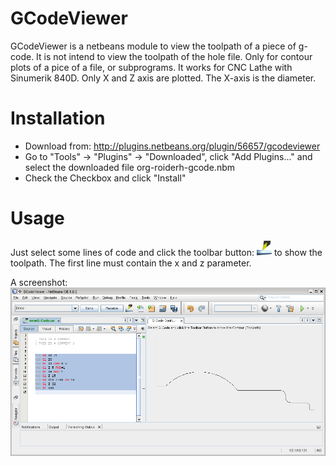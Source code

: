 # GCodeViewer

GCodeViewer is a netbeans module to view the toolpath of a piece of g-code. It is not
intend to view the toolpath of the hole file. Only for contour plots of a pice of a file, or subprograms.
It works for CNC Lathe with Sinumerik 840D. Only X and Z axis are plotted. The X-axis is the diameter. 

# Installation

* Download from: http://plugins.netbeans.org/plugin/56657/gcodeviewer
* Go to "Tools" -> "Plugins" -> "Downloaded", click "Add Plugins..." and select the downloaded file org-roiderh-gcode.nbm
* Check the Checkbox and click "Install"

# Usage

Just select some lines of code and click the toolbar button: ![toolbar button](src/org/roiderh/gcode/Drehwerkzeug_24x24.png "toolbar button")
to show the toolpath. The first line must contain the x and z parameter. 

A screenshot:
![Screenshot](screen.png "screenshot of a g-code file with contour")

